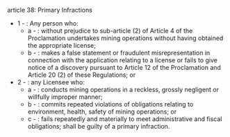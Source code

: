 article 38: Primary Infractions

<ul>
			<li>1 - : Any person who:<ul>
						<li>a - : without prejudice to sub-article (2) of Article 4 of the Proclamation undertakes mining operations without having obtained the appropriate license;<ul>
						</ul></li>						<li>b - : makes a false statement or fraudulent misrepresentation in connection with the application relating to a license or fails to give notice of a discovery pursuant to Article 12 of the Proclamation and Article 20 (2) of these Regulations; or<ul>
						</ul></li>			</ul></li>			<li>2 - : any Licensee who:<ul>
						<li>a - : conducts mining operations in a reckless, grossly negligent or willfully improper manner;<ul>
						</ul></li>						<li>b - : commits repeated violations of obligations relating to environment, health, safety of mining operations; or<ul>
						</ul></li>						<li>c - : fails repeatedly and materially to meet administrative and fiscal obligations; shall be guilty of a primary infraction.
<ul>
						</ul></li>			</ul></li></ul>